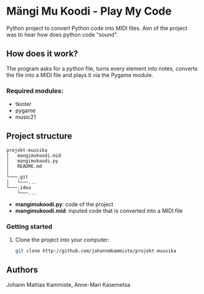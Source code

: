 # Mängi Mu Koodi - Play My Code

Python project to convert Python code into MIDI files. Aim of the project was to hear how does python code "sound".

## How does it work?

The program asks for a python file, turns every element into notes, converts the file into a MIDI file and plays it via the Pygame module.

### Required modules:
- tkinter
- pygame
- music21

## Project structure

```
projekt-muusika
│   mangimukoodi.mid
│   mangimukoodi.py
│   README.md
│
└───.git
│   └───...
└───.idea 
    └───...

```
- **mangimukoodi.py**: code of the project
- **mangimukoodi.mid**: inputed code that is converted into a MIDI file 

### Getting started
1. Clone the project into your computer:
    ```sh
    git clone http://github.com/johannmkammiste/projekt-muusika
    ```
## Authors
Johann Mattias Kammiste, Anne-Mari Kasemetsa
